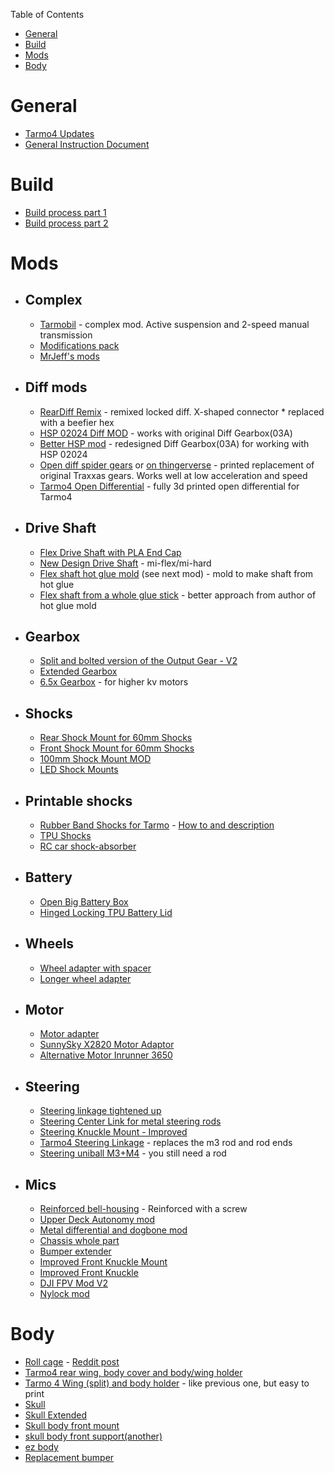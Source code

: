 Table of Contents
- [General](#general)
- [Build](#build)
- [Mods](#mods)
- [Body](#body)

# General
* [Tarmo4 Updates](https://www.reddit.com/r/EngineeringNS/comments/fxlblu/tarmo4_updates/)  
* [General Instruction Document](https://docs.google.com/document/d/1hfrpDU1DQm6QKrioJsxxcMdq8ormYTlwAHaiswDuSHI/edit)  

# Build
* [Build process part 1](https://www.reddit.com/r/EngineeringNS/comments/ic0wqk/build_process/)  
* [Build process part 2](https://www.reddit.com/r/EngineeringNS/comments/icp0j9/build_process_part_2/)  

# Mods
* ## Complex
  * [Tarmobil](https://github.com/jano305/tarmobil) - complex mod. Active suspension and 2-speed manual transmission
  * [Modifications pack](https://www.thingiverse.com/thing:4306573)
  * [MrJeff's mods](https://www.thingiverse.com/mrjeff/collections/tarmo4)

* ## Diff mods
  * [RearDiff Remix](https://www.thingiverse.com/thing:4584144) - remixed locked diff. X-shaped connector * replaced with a beefier hex
  * [HSP 02024 Diff MOD](https://www.reddit.com/r/EngineeringNS/comments/hy89r4/hsp_02024_diff_mod/) - works with original Diff Gearbox(03A)
  * [Better HSP mod](https://www.thingiverse.com/thing:4840527) - redesigned Diff Gearbox(03A) for working with HSP 02024
  * [Open diff spider gears](https://www.youmagine.com/designs/tarmo4-open-diff-spider-gears-with-axle-options) or [on thingerverse](https://www.thingiverse.com/thing:4422947) - printed replacement of original Traxxas gears. Works well at low acceleration and speed
  * [Tarmo4 Open Differential](https://www.thingiverse.com/thing:4812879) - fully 3d printed open differential for Tarmo4

* ## Drive Shaft
  * [Flex Drive Shaft with PLA End Cap](https://www.thingiverse.com/thing:4690079)
  * [New Design Drive Shaft](https://www.thingiverse.com/thing:4584173) - mi-flex/mi-hard
  * [Flex shaft hot glue mold](https://www.thingiverse.com/thing:4334044) (see next mod) - mold to make shaft from hot glue
  * [Flex shaft from a whole glue stick](https://www.thingiverse.com/thing:4379574) - better approach from author of hot glue mold

* ## Gearbox
  * [Split and bolted version of the Output Gear - V2](https://www.thingiverse.com/thing:4557557)
  * [Extended Gearbox](https://www.thingiverse.com/thing:4581117)
  * [6.5x Gearbox](https://www.thingiverse.com/thing:4581261) - for higher kv motors

* ## Shocks
  * [Rear Shock Mount for 60mm Shocks](https://www.thingiverse.com/thing:4483349)
  * [Front Shock Mount for 60mm Shocks](https://www.thingiverse.com/thing:4483339)
  * [100mm Shock Mount MOD](https://www.thingiverse.com/thing:4561328)
  * [LED Shock Mounts](https://www.thingiverse.com/thing:4518041)

* ## Printable shocks
  * [Rubber Band Shocks for Tarmo](https://www.thingiverse.com/thing:4614088) - [How to and description](https://www.reddit.com/r/EngineeringNS/comments/j4y7pa/rubber_band_shocks_for_tarmo4/)
  * [TPU Shocks](https://cad.onshape.com/documents/f930945ce5c4b57ebf1dfbc4/w/5352ffa0514812d148ed8853/e/38295ad25ea7549abc3629cb)
  * [RC car shock-absorber](https://www.thingiverse.com/thing:1978324)

* ## Battery
  * [Open Big Battery Box](https://www.thingiverse.com/thing:4561311)
  * [Hinged Locking TPU Battery Lid](https://www.thingiverse.com/thing:4375122)

* ## Wheels
  * [Wheel adapter with spacer](https://www.thingiverse.com/thing:4712918)  
  * [Longer wheel adapter](https://www.thingiverse.com/thing:4538811)

* ## Motor
  * [Motor adapter](https://www.thingiverse.com/thing:4379574)
  * [SunnySky X2820 Motor Adaptor](https://www.thingiverse.com/thing:4483373)
  * [Alternative Motor Inrunner 3650](https://www.thingiverse.com/thing:4352667)

* ## Steering
  * [Steering linkage tightened up](https://www.thingiverse.com/thing:4423157)
  * [Steering Center Link for metal steering rods](https://www.thingiverse.com/thing:4712939)
  * [Steering Knuckle Mount - Improved](https://www.thingiverse.com/thing:4534256)
  * [Tarmo4 Steering Linkage](https://www.thingiverse.com/thing:4820784) - replaces the m3 rod and rod ends
  * [Steering uniball M3+M4](https://grabcad.com/library/steering-uniball-m3-m4-suitable-for-tarmo4-1) - you still need a rod

* ## Mics
  * [Reinforced bell-housing](https://www.thingiverse.com/thing:4444108) - Reinforced with a screw
  * [Upper Deck Autonomy mod](https://www.thingiverse.com/thing:4587915)
  * [Metal differential and dogbone mod](https://www.reddit.com/r/EngineeringNS/comments/ik7nux/tarmo4_metal_differential_and_dogbone_mod/)
  * [Chassis whole part](https://www.thingiverse.com/thing:4441061)
  * [Bumper extender](https://www.thingiverse.com/thing:4434465)
  * [Improved Front Knuckle Mount](https://www.thingiverse.com/thing:4483614)
  * [Improved Front Knuckle](https://www.thingiverse.com/thing:4483631)
  * [DJI FPV Mod V2](https://www.thingiverse.com/thing:4507734)
  * [Nylock mod](https://www.thingiverse.com/thing:4576832)

# Body
* [Roll cage](https://cults3d.com/en/3d-model/gadget/roll-cage-for-tarmo4) - [Reddit post](https://www.reddit.com/r/EngineeringNS/comments/w2u7qm/roll_cage_for_tarmo4_is_ready_available_for_free/)
* [Tarmo4 rear wing, body cover and body/wing holder](https://www.thingiverse.com/thing:4413934)  
* [Tarmo 4 Wing (split) and body holder](https://www.thingiverse.com/thing:4514831) - like previous one, but easy to print  
* [Skull](https://www.youmagine.com/designs/tarmo4-skull)
* [Skull Extended](https://www.youmagine.com/designs/tarmo4-skull-extended)
* [Skull body front mount](https://www.thingiverse.com/thing:4445668)
* [skull body front support(another)](https://www.thingiverse.com/thing:4552794)
* [ez body](https://www.thingiverse.com/thing:4608257)
* [Replacement bumper](https://www.thingiverse.com/thing:4537663)
